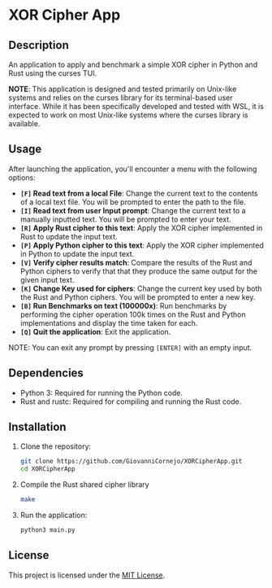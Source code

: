 # XOR Cipher App

## Description

An application to apply and benchmark a simple XOR cipher in Python and Rust using the curses TUI.

**NOTE**: This application is designed and tested primarily on Unix-like systems and relies on the curses library for its terminal-based user interface. While it has been specifically developed and tested with WSL, it is expected to work on most Unix-like systems where the curses library is available.

## Usage

After launching the application, you'll encounter a menu with the following options:

- **`[F]` Read text from a local File**: Change the current text to the contents of a local text file. You will be prompted to enter the path to the file.
- **`[I]` Read text from user Input prompt**: Change the current text to a manually inputted text. You will be prompted to enter your text.
- **`[R]` Apply Rust cipher to this text**: Apply the XOR cipher implemented in Rust to update the input text.
- **`[P]` Apply Python cipher to this text**: Apply the XOR cipher implemented in Python to update the input text.
- **`[V]` Verify cipher results match**: Compare the results of the Rust and Python ciphers to verify that that they produce the same output for the given input text.
- **`[K]` Change Key used for ciphers**: Change the current key used by both the Rust and Python ciphers. You will be prompted to enter a new key.
- **`[B]` Run Benchmarks on text (100000x)**: Run benchmarks by performing the cipher operation 100k times on the Rust and Python implementations and display the time taken for each.
- **`[Q]` Quit the application**: Exit the application.

NOTE: You can exit any prompt by pressing `[ENTER]` with an empty input.

## Dependencies

- Python 3: Required for running the Python code.
- Rust and rustc: Required for compiling and running the Rust code.

## Installation

1. Clone the repository:
   ```bash
   git clone https://github.com/GiovanniCornejo/XORCipherApp.git
   cd XORCipherApp
   ```
2. Compile the Rust shared cipher library
   ```bash
   make
   ```
3. Run the application:
   ```bash
   python3 main.py
   ```

## License

This project is licensed under the [MIT License](LICENSE).
